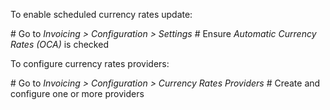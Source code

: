 To enable scheduled currency rates update:

\# Go to *Invoicing \> Configuration \> Settings* \# Ensure *Automatic
Currency Rates (OCA)* is checked

To configure currency rates providers:

\# Go to *Invoicing \> Configuration \> Currency Rates Providers* \#
Create and configure one or more providers
